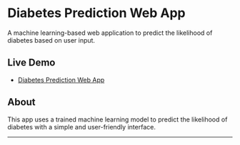# Diabetes Prediction Web App

A machine learning-based web application to predict the likelihood of diabetes based on user input.

## Live Demo
- [Diabetes Prediction Web App](https://diabetesprediction-machinelearning-keqbw99zayvvedrdy3casv.streamlit.app)

## About
This app uses a trained machine learning model to predict the likelihood of diabetes with a simple and user-friendly interface.

---
